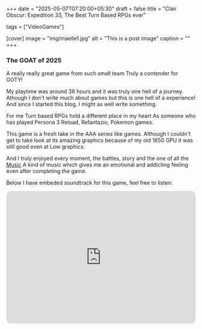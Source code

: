 +++
date = "2025-05-07T07:20:00+05:30"
draft = false
title = "Clair Obscur: Expedition 33, The Best Turn Based RPGs ever"

tags = ["VideoGames"]

[cover]
image = "img/maelle1.jpg"
alt = "This is a post image"
caption = ""
+++

### The GOAT of 2025

A really really great game from such small team 
Truly a contender for GOTY!

My playtime was around 36 hours and it was truly one hell of a journey. 
Athough I don't write much about games but this is one hell of a experience!
And since I started this blog, I might as well write something.

For me Turn based RPGs hold a different place in my heart
As someone who has played Persona 3 Reload, Refantazio, Pokemon games.

This game is a fresh take in the AAA series like games.
Although I couldn't get to take look at its amazing graphics because of my old 1650 GPU it was still good even at Low graphics.

And I truly enjoyed every moment, the battles, story and the one of all the [Music](https://open.spotify.com/album/5epJvt9jHbYI1j6WqCppGc?si=l_DMjew8R22zp-vAVdP6HQ)
A kind of music which gives me an emotional and addicting feeling even after completing the game.

Below I have embeded soundtrack for this game, feel free to listen: 

<iframe style="border-radius:12px" src="https://open.spotify.com/embed/album/5epJvt9jHbYI1j6WqCppGc?utm_source=generator&theme=0" width="100%" height="352" frameBorder="0" allowfullscreen="" allow="autoplay; clipboard-write; encrypted-media; fullscreen; picture-in-picture" loading="lazy"></iframe>
